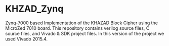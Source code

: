 # KHZAD_Zynq
Zynq-7000 based Implementation of the KHAZAD Block Cipher using the MicroZed 7010 board.
This repository contains verilog source files, C source files, and Vivado & SDK project files.
In this version of the project we used Vivado 2015.4.
